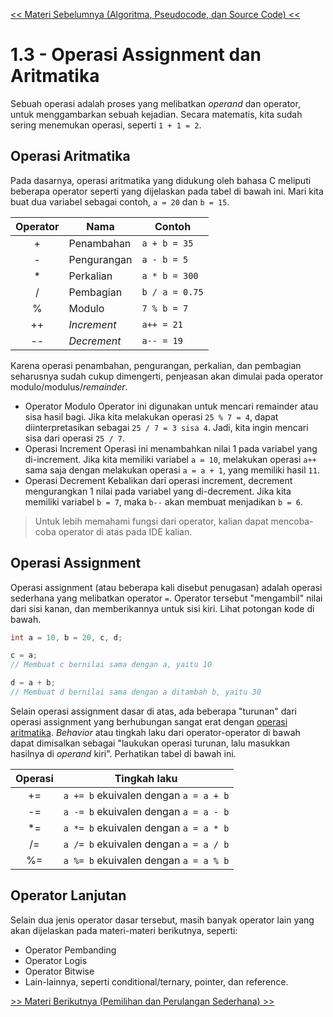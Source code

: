 [&lt;&lt; Materi Sebelumnya (Algoritma, Pseudocode, dan Source Code) &lt;&lt;](2-AlgoritmaPseudocodeDanSourceCode.md)

# 1.3 - Operasi Assignment dan Aritmatika

Sebuah operasi adalah proses yang melibatkan _operand_ dan operator, untuk menggambarkan sebuah kejadian. Secara matematis, kita sudah sering menemukan operasi, seperti `1 + 1 = 2`.

## Operasi Aritmatika

Pada dasarnya, operasi aritmatika yang didukung oleh bahasa C meliputi beberapa operator seperti yang dijelaskan pada tabel di bawah ini. Mari kita buat dua variabel sebagai contoh, `a = 20` dan `b = 15`.

| Operator | Nama          | Contoh           |
| :------: | ------------- | ---------------- |
|    +    | Penambahan    | `a + b = 35`   |
|    -    | Pengurangan   | `a - b = 5`    |
|    \*    | Perkalian     | `a * b = 300`  |
|    /    | Pembagian     | `b / a = 0.75` |
|    %    | Modulo        | `7 % b = 7`    |
|    ++    | _Increment_ | `a++ = 21`     |
|    --    | _Decrement_ | `a-- = 19`     |

Karena operasi penambahan, pengurangan, perkalian, dan pembagian seharusnya sudah cukup dimengerti, penjeasan akan dimulai pada operator modulo/modulus/_remainder_.

- Operator Modulo
  Operator ini digunakan untuk mencari remainder atau sisa hasil bagi. Jika kita melakukan operasi `25 % 7 = 4`, dapat diinterpretasikan sebagai `25 / 7 = 3 sisa 4`. Jadi, kita ingin mencari sisa dari operasi `25 / 7`.
- Operasi Increment
  Operasi ini menambahkan nilai 1 pada variabel yang di-increment. Jika kita memiliki variabel `a = 10`, melakukan operasi `a++` sama saja dengan melakukan operasi `a = a + 1`, yang memiliki hasil `11`.
- Operasi Decrement
  Kebalikan dari operasi increment, decrement mengurangkan 1 nilai pada variabel yang di-decrement. Jika kita memiliki variabel `b = 7`, maka `b--` akan membuat menjadikan `b = 6`.

> Untuk lebih memahami fungsi dari operator, kalian dapat mencoba-coba operator di atas pada IDE kalian.

## Operasi Assignment

Operasi assignment (atau beberapa kali disebut penugasan) adalah operasi sederhana yang melibatkan operator `=`. Operator tersebut "mengambil" nilai dari sisi kanan, dan memberikannya untuk sisi kiri. Lihat potongan kode di bawah.

```c
int a = 10, b = 20, c, d;

c = a;
// Membuat c bernilai sama dengan a, yaitu 10

d = a + b;
// Membuat d bernilai sama dengan a ditambah b, yaitu 30
```

Selain operasi assignment dasar di atas, ada beberapa "turunan" dari operasi assignment yang berhubungan sangat erat dengan [operasi aritmatika](#operasi-aritmatika). _Behavior_ atau tingkah laku dari operator-operator di bawah dapat dimisalkan sebagai "laukukan operasi turunan, lalu masukkan hasilnya di _operand_ kiri". Perhatikan tabel di bawah ini.

| Operasi | Tingkah laku                              |
| :-----: | ----------------------------------------- |
|   +=   | `a += b` ekuivalen dengan `a = a + b` |
|   -=   | `a -= b` ekuivalen dengan `a = a - b` |
|   \*=   | `a *= b` ekuivalen dengan `a = a * b` |
|   /=   | `a /= b` ekuivalen dengan `a = a / b` |
|   %=   | `a %= b` ekuivalen dengan `a = a % b` |

## Operator Lanjutan

Selain dua jenis operator dasar tersebut, masih banyak operator lain yang akan dijelaskan pada materi-materi berikutnya, seperti:

- Operator Pembanding
- Operator Logis
- Operator Bitwise
- Lain-lainnya, seperti conditional/ternary, pointer, dan reference.

[&gt;&gt; Materi Berikutnya (Pemilihan dan Perulangan Sederhana) &gt;&gt;](4-PemilihanPerulangan.md)
